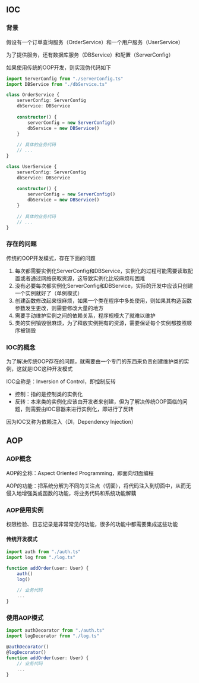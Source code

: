 ## IOC

### 背景

假设有一个订单查询服务（OrderService）和一个用户服务（UserService）

为了提供服务，还有数据库服务（DBService）和配置（ServerConfig）

如果使用传统的OOP开发，则实现伪代码如下

```typescript
import ServerConfig from "./serverConfig.ts"
import DBService from "./dbService.ts"

class OrderService {
    serverConfig: ServerConfig
    dbService: DBService
    
    constructor() {
        serverConfig = new ServerConfig()
        dbService = new DBService()
    }
    
    // 具体的业务代码
    // ...
}

class UserService {
    serverConfig: ServerConfig
    dbService: DBService
    
    constructor() {
        serverConfig = new ServerConfig()
        dbService = new DBService()
    }
    
    // 具体的业务代码
    // ...
}
```

### 存在的问题

传统的OOP开发模式，存在下面的问题

1. 每次都需要实例化ServerConfig和DBService，实例化的过程可能需要读取配置或者通过网络获取资源，这导致实例化比较麻烦和困难
2. 没有必要每次都实例化ServerConfig和DBService，实际的开发中应该只创建一个实例就好了（单例模式）
3. 创建函数修改起来很麻烦，如果一个类在程序中多处使用，则如果其构造函数参数发生更改，则需要修改大量的地方
4. 需要手动维护实例之间的依赖关系，程序规模大了就难以维护
5. 类的实例销毁很麻烦，为了释放实例拥有的资源，需要保证每个实例都按照顺序被销毁

### IOC的概念

为了解决传统OOP存在的问题，就需要由一个专门的东西来负责创建维护类的实例，这就是IOC这种开发模式

IOC全称是：Inversion of Control，即控制反转

* 控制：指的是控制类的实例化
* 反转：本来类的实例化应该由开发者来创建，但为了解决传统OOP面临的问题，则需要由IOC容器来进行实例化，即进行了反转

因为IOC又称为依赖注入（DI，Dependency Injection）



## AOP

### AOP概念

AOP的全称：Aspect Oriented Programming，即面向切面编程

AOP的功能：把系统分解为不同的关注点（切面），将代码注入到切面中，从而无侵入地增强类或函数的功能，将业务代码和系统功能解藕

### AOP使用实例

权限检验、日志记录是非常常见的功能，很多的功能中都需要集成这些功能

#### 传统开发模式

```typescript
import auth from "./auth.ts"
import log from "./log.ts"

function addOrder(user: User) {
    auth()
    log()
    
    // 业务代码
    ...
}
```

### 使用AOP模式

```ts
import authDecorator from "./auth.ts"
import logDecorator from "./log.ts"

@authDecorator()
@logDecorator()
function addOrder(user: User) {
    // 业务代码
    ...
}
```

